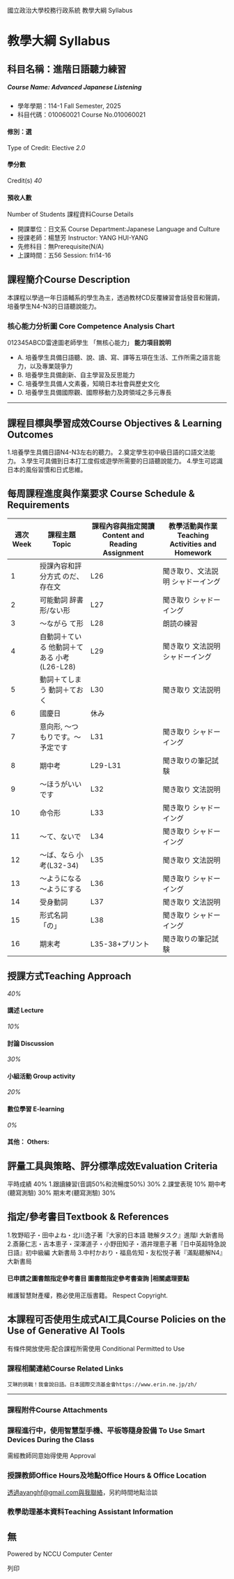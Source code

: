 國立政治大學校務行政系統 教學大綱 Syllabus
# 教學大綱 Syllabus
##  科目名稱：進階日語聽力練習
#####  Course Name: Advanced Japanese Listening
  * 學年學期：114-1 Fall Semester, 2025 
  * 科目代碼：010060021 Course No.010060021


#### 修別：選
Type of Credit: Elective 
_2.0_
#### 學分數
Credit(s)
_40_
#### 預收人數
Number of Students
課程資料Course Details
  * 開課單位：日文系 Course Department:Japanese Language and Culture 
  * 授課老師：楊慧芳 Instructor: YANG HUI-YANG 
  * 先修科目：無Prerequisite(N/A)
  * 上課時間：五56 Session: fri14-16


##  課程簡介Course Description
本課程以學過一年日語輔系的學生為主，透過教材CD反覆練習會話發音和聲調，培養學生N4-N3的日語聽說能力。
###  核心能力分析圖 Core Competence Analysis Chart
012345ABCD雷達圖老師學生
「無核心能力」 
**能力項目說明**
  * A. 培養學生具備日語聽、說、讀、寫、譯等五項在生活、工作所需之語言能力，以及專業競爭力
  * B. 培養學生具備創新、自主學習及反思能力
  * C. 培養學生具備人文素養，知曉日本社會與歷史文化
  * D. 培養學生具備國際觀、國際移動力及跨領域之多元專長


* * *
##  課程目標與學習成效Course Objectives & Learning Outcomes 
1.培養學生具備日語N4-N3左右的聽力。
2.奠定學生初中級日語的口語文法能力。
3.學生可具備到日本打工度假或遊學所需要的日語聽說能力。
4.學生可認識日本的風俗習慣和日式思維。
##  每周課程進度與作業要求 Course Schedule & Requirements
**週次** **Week** |  **課程主題** **Topic** |  **課程內容與指定閱讀** **Content and Reading Assignment** |  **教學活動與作業** **Teaching Activities and Homework**  
---|---|---|---  
1 |  授課內容和評分方式 のだ、存在文 |  L26 |  聞き取り、文法説明 シャドーイング  
2 |  可能動詞 辞書形/ない形 |  L27 |  聞き取り シャドーイング  
3 |  ～ながら て形 |  L28 |  朗読の練習  
4 |  自動詞＋ている 他動詞＋てある 小考(L26-L28) |  L29 |  聞き取り 文法説明 シャドーイング  
5 |  動詞＋てしまう 動詞＋ておく |  L30 |  聞き取り 文法説明  
6 |  國慶日 |  休み |   
7 |  意向形, ～つもりです。～予定です |  L31 |  聞き取り シャドーイング  
8 |  期中考 |  L29-L31 |  聞き取りの筆記試験  
9 |  ～ほうがいいです |  L32 |  聞き取り 文法説明  
10 |  命令形 |  L33 |  聞き取り シャドーイング  
11 |  ～て、ないで |  L34 |  聞き取り シャドーイング  
12 |  ～ば、なら 小考(L32-34) |  L35 |  聞き取り 文法説明  
13 |  ～ようになる ～ようにする |  L36 |  聞き取り シャドーイング  
14 |  受身動詞 |  L37 |  聞き取り 文法説明  
15 |  形式名詞「の」 |  L38 |  聞き取り シャドーイング  
16 |  期末考 |  L35-38+プリント |  聞き取りの筆記試験  
##  授課方式Teaching Approach
_40%_
####  講述 Lecture
_10%_
####  討論 Discussion
_30%_
####  小組活動 Group activity
_20%_
####  數位學習 E-learning
_0%_
####  其他： Others:
##  評量工具與策略、評分標準成效Evaluation Criteria
平時成績 40% 
1.跟讀練習(音調50%和流暢度50%) 30%
2.課堂表現 10%
期中考(聽寫測驗) 30%
期末考(聽寫測驗) 30%
##  指定/參考書目Textbook & References
1.牧野昭子・田中よね・北川逸子著『大家的日本語 聴解タスク』進階Ⅰ 大新書局
2.斎藤仁志・吉本恵子・深澤道子・小野田知子・酒井理恵子著『日中英超特急說日語』初中級編 大新書局
3.中村かおり・福島佐知・友松悦子著『滿點聽解N4』 大新書局
####  已申請之圖書館指定參考書目  圖書館指定參考書查詢 |相關處理要點
維護智慧財產權，務必使用正版書籍。 Respect Copyright.
##  本課程可否使用生成式AI工具Course Policies on the Use of Generative AI Tools
有條件開放使用:配合課程所需使用 Conditional Permitted to Use 
###  課程相關連結Course Related Links
```
艾琳的挑戰！我會說日語。日本國際交流基金會https://www.erin.ne.jp/zh/
```

* * *
###  課程附件Course Attachments
###  課程進行中，使用智慧型手機、平板等隨身設備 To Use Smart Devices During the Class
需經教師同意始得使用  Approval
###  授課教師Office Hours及地點Office Hours & Office Location
透過ayanghf@gmail.com與我聯絡，另約時間地點洽談
###  教學助理基本資料Teaching Assistant Information
## 無
Powered by NCCU Computer Center
  
列印
